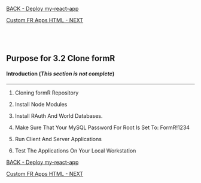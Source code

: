 
<!-- ------------------------------------------------------------------------- -->

<div class="page-back">

[BACK - Deploy my-react-app](/Setup/purposes/pfr0307_Deploy-My-Custom-App.md)
</div><div class="page-next">

[Custom FR Apps HTML - NEXT](/Setup/purposes/pfr0307_pfr0104_Custom-FR-Apps-HTML.md)
</div><div style="margin-top:35px">&nbsp;</div> 

<!-- ------------------------------------------------------------------------- -->

## Purpose for 3.2 Clone formR

#### Introduction <!-- {docsify-ignore} -->  (*This section is not complete*)
----

1. Cloning formR Repository
2. Install Node Modules
3. Install RAuth And World Databases.
4. Make Sure That Your MySQL Password For Root Is Set To: FormR!1234

5. Run Client And Server Applications
6. Test The Applications On Your Local Workstation

<!-- ------------------------------------------------------------------------- -->

<div class="page-back">

[BACK - Deploy my-react-app](/Setup/purposes/pfr0307_Deploy-My-Custom-App.md)
</div><div class="page-next">

[Custom FR Apps HTML - NEXT](/Setup/purposes/pfr0104_Custom-FR-Apps-HTML.md)
</div>

<!-- ------------------------------------------------------------------------- -->

